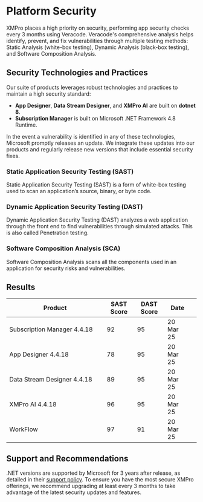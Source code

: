 # Platform Security

XMPro places a high priority on security, performing app security checks every 3 months using Veracode. Veracode's comprehensive analysis helps identify, prevent, and fix vulnerabilities through multiple testing methods: Static Analysis (white-box testing), Dynamic Analysis (black-box testing), and Software Composition Analysis.

## **Security Technologies and Practices**

Our suite of products leverages robust technologies and practices to maintain a high security standard:

* **App Designer**, **Data Stream Designer**, and **XMPro AI** are built on **dotnet 8**.
* **Subscription Manager** is built on Microsoft .NET Framework 4.8 Runtime.

In the event a vulnerability is identified in any of these technologies, Microsoft promptly releases an update. We integrate these updates into our products and regularly release new versions that include essential security fixes.

### Static Application Security Testing (SAST)

Static Application Security Testing (SAST) is a form of white-box testing used to scan an application’s source, binary, or byte code.

### Dynamic Application Security Testing (DAST)

Dynamic Application Security Testing (DAST) analyzes a web application through the front end to find vulnerabilities through simulated attacks. This is also called Penetration testing.

### Software Composition Analysis (SCA)

Software Composition Analysis scans all the components used in an application for security risks and vulnerabilities.

## Results

<table><thead><tr><th width="242">Product</th><th data-type="number">SAST Score</th><th>DAST Score</th><th>Date</th><th data-hidden></th></tr></thead><tbody><tr><td>Subscription Manager 4.4.18</td><td>92</td><td>95</td><td>20 Mar 25</td><td></td></tr><tr><td>App Designer 4.4.18</td><td>78</td><td>95</td><td>20 Mar 25</td><td></td></tr><tr><td>Data Stream Designer 4.4.18</td><td>89</td><td>95</td><td>20 Mar 25</td><td></td></tr><tr><td>XMPro AI 4.4.18</td><td>96</td><td>95</td><td>20 Mar 25</td><td></td></tr><tr><td>WorkFlow</td><td>97</td><td>91</td><td>20 Mar 25</td><td></td></tr></tbody></table>

## Support and Recommendations

.NET versions are supported by Microsoft for 3 years after release, as detailed in their [support policy](https://dotnet.microsoft.com/en-us/platform/support/policy). To ensure you have the most secure XMPro offerings, we recommend upgrading at least every 3 months to take advantage of the latest security updates and features.

